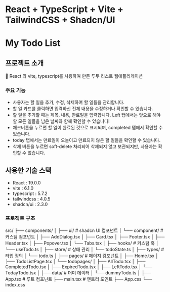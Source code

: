 # React + TypeScript + Vite + TailwindCSS + Shadcn/UI

# My Todo List

## 프로젝트 소개

📌 React 와 vite, typescript를 사용하여 만든 투두 리스트 웹애플리케이션

### 주요 기능

- 사용자는 할 일을 추가, 수정, 삭제하여 할 일들을 관리합니다.
- 할 일 카드를 클릭하면 입력하신 전체 내용을 수정하거나 확인할 수 있습니다.
- 할 일을 추가할 때는 제목, 내용, 만료일을 입력합니다. Left 탭에서는 앞으로 해야 할 모든 일들을 남은 날짜와 함께 확인할 수 있습니다!
- 체크버튼을 누르면 할 일이 완료된 것으로 표시되며, completed 탭에서 확인할 수 있습니다.
- today 탭에서는 만료일이 오늘이고 만료되지 않은 할 일들을 확인할 수 있습니다.
- 삭제 버튼을 누르면 soft-delete 처리되어 삭제되지 않고 보관되지만, 사용자는 확인할 수 없습니다.

## 사용한 기술 스택

- React : 19.0.0
- vite : 6.1.0
- typescript : 5.7.2
- tailwindcss : 4.0.5
- shadcn/ui : 2.3.0

### 프로젝트 구조

src/
├── components/
│   ├── ui/               # shadcn UI 컴포넌트
│   └── component/        # 커스텀 컴포넌트
│       ├── AddDialog.tsx
│       ├── Card.tsx
│       ├── Footer.tsx
│       ├── Header.tsx
│       ├── Popover.tsx
│       └── Tabs.tsx
│
├── hooks/                # 커스텀 훅
│   └── useTodo.ts
│
├── store/               # 상태 관리
│   └── todoState.ts
│
├── types/               # 타입 정의
│   └── todo.ts
│
├── pages/               # 페이지 컴포넌트
│   ├── Home.tsx
│   ├── TodoListPage.tsx
│   └── todopages/
│       ├── AllTodo.tsx
│       ├── CompletedTodo.tsx
│       ├── ExpiredTodo.tsx
│       ├── LeftTodo.tsx
│       └── TodayTodo.tsx
│
├── data/                # 더미 데이터
│   └── dummyTodo.ts
│
├── App.tsx              # 루트 컴포넌트
├── main.tsx            # 엔트리 포인트
├── App.css
└── index.css
